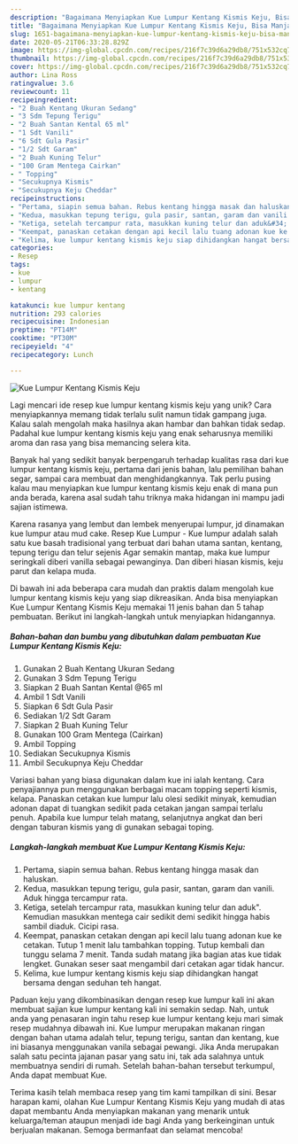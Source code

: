 ```yaml
---
description: "Bagaimana Menyiapkan Kue Lumpur Kentang Kismis Keju, Bisa Manjain Lidah"
title: "Bagaimana Menyiapkan Kue Lumpur Kentang Kismis Keju, Bisa Manjain Lidah"
slug: 1651-bagaimana-menyiapkan-kue-lumpur-kentang-kismis-keju-bisa-manjain-lidah
date: 2020-05-21T06:33:28.829Z
image: https://img-global.cpcdn.com/recipes/216f7c39d6a29db8/751x532cq70/kue-lumpur-kentang-kismis-keju-foto-resep-utama.jpg
thumbnail: https://img-global.cpcdn.com/recipes/216f7c39d6a29db8/751x532cq70/kue-lumpur-kentang-kismis-keju-foto-resep-utama.jpg
cover: https://img-global.cpcdn.com/recipes/216f7c39d6a29db8/751x532cq70/kue-lumpur-kentang-kismis-keju-foto-resep-utama.jpg
author: Lina Ross
ratingvalue: 3.6
reviewcount: 11
recipeingredient:
- "2 Buah Kentang Ukuran Sedang"
- "3 Sdm Tepung Terigu"
- "2 Buah Santan Kental 65 ml"
- "1 Sdt Vanili"
- "6 Sdt Gula Pasir"
- "1/2 Sdt Garam"
- "2 Buah Kuning Telur"
- "100 Gram Mentega Cairkan"
- " Topping"
- "Secukupnya Kismis"
- "Secukupnya Keju Cheddar"
recipeinstructions:
- "Pertama, siapin semua bahan. Rebus kentang hingga masak dan haluskan."
- "Kedua, masukkan tepung terigu, gula pasir, santan, garam dan vanili. Aduk hingga tercampur rata."
- "Ketiga, setelah tercampur rata, masukkan kuning telur dan aduk&#34;. Kemudian masukkan mentega cair sedikit demi sedikit hingga habis sambil diaduk. Cicipi rasa."
- "Keempat, panaskan cetakan dengan api kecil lalu tuang adonan kue ke cetakan. Tutup 1 menit lalu tambahkan topping. Tutup kembali dan tunggu selama 7 menit. Tanda sudah matang jika bagian atas kue tidak lengket. Gunakan seser saat mengambil dari cetakan agar tidak hancur."
- "Kelima, kue lumpur kentang kismis keju siap dihidangkan hangat bersama dengan seduhan teh hangat."
categories:
- Resep
tags:
- kue
- lumpur
- kentang

katakunci: kue lumpur kentang 
nutrition: 293 calories
recipecuisine: Indonesian
preptime: "PT14M"
cooktime: "PT30M"
recipeyield: "4"
recipecategory: Lunch

---
```



![Kue Lumpur Kentang Kismis Keju](https://img-global.cpcdn.com/recipes/216f7c39d6a29db8/751x532cq70/kue-lumpur-kentang-kismis-keju-foto-resep-utama.jpg)

Lagi mencari ide resep kue lumpur kentang kismis keju yang unik? Cara menyiapkannya memang tidak terlalu sulit namun tidak gampang juga. Kalau salah mengolah maka hasilnya akan hambar dan bahkan tidak sedap. Padahal kue lumpur kentang kismis keju yang enak seharusnya memiliki aroma dan rasa yang bisa memancing selera kita.

Banyak hal yang sedikit banyak berpengaruh terhadap kualitas rasa dari kue lumpur kentang kismis keju, pertama dari jenis bahan, lalu pemilihan bahan segar, sampai cara membuat dan menghidangkannya. Tak perlu pusing kalau mau menyiapkan kue lumpur kentang kismis keju enak di mana pun anda berada, karena asal sudah tahu triknya maka hidangan ini mampu jadi sajian istimewa.

Karena rasanya yang lembut dan lembek menyerupai lumpur, jd dinamakan kue lumpur atau mud cake. Resep Kue Lumpur - Kue lumpur adalah salah satu kue basah tradisional yang terbuat dari bahan utama santan, kentang, tepung terigu dan telur sejenis Agar semakin mantap, maka kue lumpur seringkali diberi vanilla sebagai pewanginya. Dan diberi hiasan kismis, keju parut dan kelapa muda.


Di bawah ini ada beberapa cara mudah dan praktis dalam mengolah kue lumpur kentang kismis keju yang siap dikreasikan. Anda bisa menyiapkan Kue Lumpur Kentang Kismis Keju memakai 11 jenis bahan dan 5 tahap pembuatan. Berikut ini langkah-langkah untuk menyiapkan hidangannya.

<!--inarticleads1-->

##### Bahan-bahan dan bumbu yang dibutuhkan dalam pembuatan Kue Lumpur Kentang Kismis Keju:

1. Gunakan 2 Buah Kentang Ukuran Sedang
1. Gunakan 3 Sdm Tepung Terigu
1. Siapkan 2 Buah Santan Kental @65 ml
1. Ambil 1 Sdt Vanili
1. Siapkan 6 Sdt Gula Pasir
1. Sediakan 1/2 Sdt Garam
1. Siapkan 2 Buah Kuning Telur
1. Gunakan 100 Gram Mentega (Cairkan)
1. Ambil  Topping
1. Sediakan Secukupnya Kismis
1. Ambil Secukupnya Keju Cheddar


Variasi bahan yang biasa digunakan dalam kue ini ialah kentang. Cara penyajiannya pun menggunakan berbagai macam topping seperti kismis, kelapa. Panaskan cetakan kue lumpur lalu olesi sedikit minyak, kemudian adonan dapat di tuangkan sedikit pada cetakan jangan sampai terlalu penuh. Apabila kue lumpur telah matang, selanjutnya angkat dan beri dengan taburan kismis yang di gunakan sebagai toping. 

<!--inarticleads2-->

##### Langkah-langkah membuat Kue Lumpur Kentang Kismis Keju:

1. Pertama, siapin semua bahan. Rebus kentang hingga masak dan haluskan.
1. Kedua, masukkan tepung terigu, gula pasir, santan, garam dan vanili. Aduk hingga tercampur rata.
1. Ketiga, setelah tercampur rata, masukkan kuning telur dan aduk&#34;. Kemudian masukkan mentega cair sedikit demi sedikit hingga habis sambil diaduk. Cicipi rasa.
1. Keempat, panaskan cetakan dengan api kecil lalu tuang adonan kue ke cetakan. Tutup 1 menit lalu tambahkan topping. Tutup kembali dan tunggu selama 7 menit. Tanda sudah matang jika bagian atas kue tidak lengket. Gunakan seser saat mengambil dari cetakan agar tidak hancur.
1. Kelima, kue lumpur kentang kismis keju siap dihidangkan hangat bersama dengan seduhan teh hangat.


Paduan keju yang dikombinasikan dengan resep kue lumpur kali ini akan membuat sajian kue lumpur kentang kali ini semakin sedap. Nah, untuk anda yang penasaran ingin tahu resep kue lumpur kentang keju mari simak resep mudahnya dibawah ini. Kue lumpur merupakan makanan ringan dengan bahan utama adalah telur, tepung terigu, santan dan kentang, kue ini biasanya menggunakan vanila sebagai pewangi. Jika Anda merupakan salah satu pecinta jajanan pasar yang satu ini, tak ada salahnya untuk membuatnya sendiri di rumah. Setelah bahan-bahan tersebut terkumpul, Anda dapat membuat Kue. 

Terima kasih telah membaca resep yang tim kami tampilkan di sini. Besar harapan kami, olahan Kue Lumpur Kentang Kismis Keju yang mudah di atas dapat membantu Anda menyiapkan makanan yang menarik untuk keluarga/teman ataupun menjadi ide bagi Anda yang berkeinginan untuk berjualan makanan. Semoga bermanfaat dan selamat mencoba!
